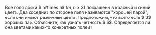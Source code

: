 Все поля доски $ m\times n$ ($m,n\geq 3$) покрашены в красный и синий цвета. Два соседних по стороне поля называются "хорошей парой", если они имеют различные цвета. Предположим, что всего есть $ S$ хороших пар. Объясните, как узнать четность $ S$. Определяется ли она цветами каких-то конкретных полей?
